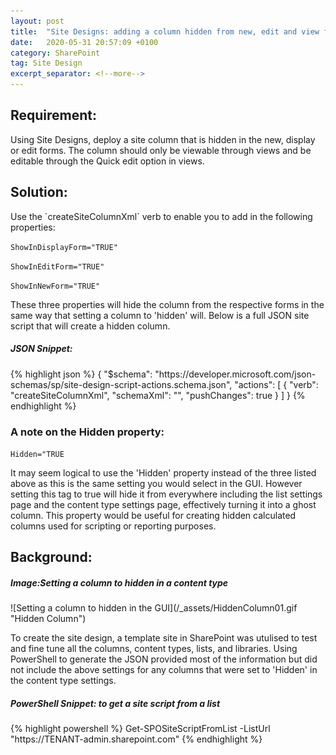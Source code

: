 ```yaml
---
layout: post
title:  "Site Designs: adding a column hidden from new, edit and view forms"
date:   2020-05-31 20:57:09 +0100
category: SharePoint
tag: Site Design
excerpt_separator: <!--more-->
---
```

<H2>Requirement:</H2>
<p>Using Site Designs, deploy a site column that is hidden in the new, display or edit forms. The column should only be viewable through views and be editable through the Quick edit option in views.</p>
<!--more-->
<H2>Solution:</H2>
<p>Use the `createSiteColumnXml` verb to enable you to add in the following properties:</p>

`ShowInDisplayForm="TRUE"`

`ShowInEditForm="TRUE"`

`ShowInNewForm="TRUE"`

<p>These three properties will hide the column from the respective forms in the same way that setting a column to 'hidden' will. Below is a full JSON site script that will create a hidden column.</p>

<H5>JSON Snippet:</H5>
{% highlight json %}
{
    "$schema": "https://developer.microsoft.com/json-schemas/sp/site-design-script-actions.schema.json",
    "actions": [
      {
        "verb": "createSiteColumnXml",
        "schemaXml": "<Field Type=\"Text\" Name=\"siteColumnHiddenText\" DisplayName=\"Hidden Text\" ID=\"{162cfd59-21f1-4154-81ef-04b4d554a326}\" Required=\"FALSE\" StaticName=\"siteColumnHiddenText\" Group=\"My Custom\" EnforceUniqueValues=\"FALSE\" Customization=\"\" ShowInDisplayForm=\"FALSE\" ShowInEditForm=\"FALSE\" ShowInNewForm=\"FALSE\" />",
        "pushChanges": true
      }
    ]
  }
{% endhighlight %}

<H3>A note on the Hidden property:</H3>

`Hidden="TRUE`

<p>It may seem logical to use the 'Hidden' property instead of the three listed above as this is the same setting you would select in the GUI. However setting this tag to true will hide it from everywhere including the list settings page and the content type settings page, effectively turning it into a ghost column. This property would be useful for creating hidden calculated columns used for scripting or reporting purposes.</p>

<H2>Background:</H2>
<H5>Image:Setting a column to hidden in a content type</H5>
![Setting a column to hidden in the GUI](/_assets/HiddenColumn01.gif "Hidden Column")


<p>To create the site design, a template site in SharePoint was utulised to test and fine tune all the columns, content types, lists, and libraries. Using PowerShell to generate the JSON provided most of the information but did not include the above settings for any columns that were set to 'Hidden' in the content type settings.</p>

<H5>PowerShell Snippet: to get a site script from a list</H5>
{% highlight powershell %}
Get-SPOSiteScriptFromList -ListUrl "https://TENANT-admin.sharepoint.com"
{% endhighlight %}